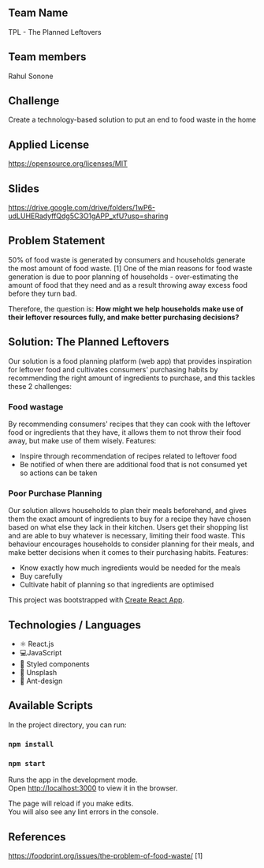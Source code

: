 ## Team Name
TPL - The Planned Leftovers

## Team members
Rahul Sonone

## Challenge
Create a technology-based solution to put an end to food waste in the home

## Applied License
https://opensource.org/licenses/MIT

## Slides
https://drive.google.com/drive/folders/1wP6-udLUHERadyffQdg5C3O1gAPP_xfU?usp=sharing

## Problem Statement
50% of food waste is generated by consumers and households generate the most amount of food waste. [1] One of the mian reasons for food waste generation is due to poor planning of households - over-estimating the amount of food that they need and as a result throwing away excess food before they turn bad.

Therefore, the question is:
<b> How might we help households make use of their leftover resources fully, and make better purchasing decisions? </b>


## Solution: The Planned Leftovers
Our solution is a food planning platform (web app) that provides inspiration for leftover food and cultivates consumers' purchasing habits by recommending the right amount of ingredients to purchase, and this tackles these 2 challenges:

### Food wastage
By recommending consumers' recipes that they can cook with the leftover food or ingredients that they have, it allows them to not throw their food away, but make use of them wisely. 
Features:
- Inspire through recommendation of recipes related to leftover food
- Be notified of when there are additional food that is not consumed yet so actions can be taken

### Poor Purchase Planning
Our solution allows households to plan their meals beforehand, and gives them the exact amount of ingredients to buy for a recipe they have chosen based on what else they lack in their kitchen. Users get their shopping list and are able to buy whatever is necessary, limiting their food waste. This behaviour encourages households to consider planning for their meals, and make better decisions when it comes to their purchasing habits.
Features:
- Know exactly how much ingredients would be needed for the meals
- Buy carefully
- Cultivate habit of planning so that ingredients are optimised

This project was bootstrapped with [Create React App](https://github.com/facebook/create-react-app).

## Technologies / Languages

 - ⚛️ React.js
 - 💻JavaScript
 - 💅 Styled components
 - 🌄 Unsplash
 - 🎨 Ant-design

## Available Scripts

In the project directory, you can run:
### `npm install`
### `npm start`

Runs the app in the development mode.<br>
Open [http://localhost:3000](http://localhost:3000) to view it in the browser.

The page will reload if you make edits.<br>
You will also see any lint errors in the console.

## References
https://foodprint.org/issues/the-problem-of-food-waste/ [1]
